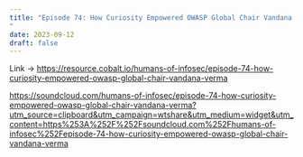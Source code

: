 ```yaml
---
title: "Episode 74: How Curiosity Empowered OWASP Global Chair Vandana Verma
"
date: 2023-09-12
draft: false
---
```



Link -> https://resource.cobalt.io/humans-of-infosec/episode-74-how-curiosity-empowered-owasp-global-chair-vandana-verma

https://soundcloud.com/humans-of-infosec/episode-74-how-curiosity-empowered-owasp-global-chair-vandana-verma?utm_source=clipboard&utm_campaign=wtshare&utm_medium=widget&utm_content=https%253A%252F%252Fsoundcloud.com%252Fhumans-of-infosec%252Fepisode-74-how-curiosity-empowered-owasp-global-chair-vandana-verma 
